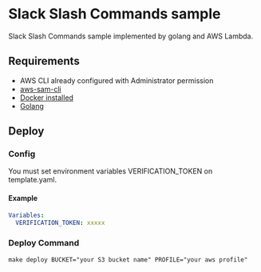 # Slack Slash Commands sample

Slack Slash Commands sample implemented by golang and AWS Lambda.

## Requirements

* AWS CLI already configured with Administrator permission
* [aws-sam-cli](https://github.com/awslabs/aws-sam-cli)
* [Docker installed](https://www.docker.com/community-edition)
* [Golang](https://golang.org)

## Deploy

### Config

You must set environment variables VERIFICATION_TOKEN on template.yaml.

#### Example
```yaml
Variables:
  VERIFICATION_TOKEN: xxxxx
```

### Deploy Command
```
make deploy BUCKET="your S3 bucket name" PROFILE="your aws profile"
```
